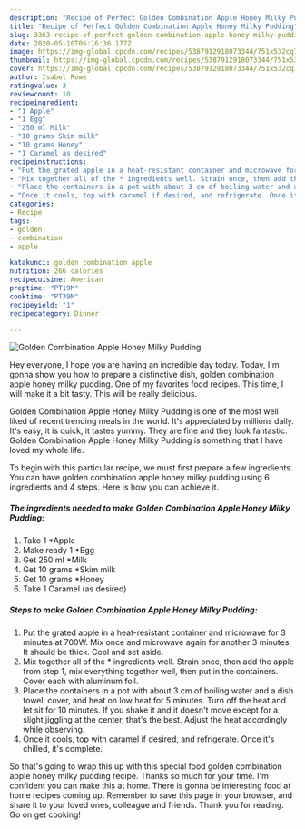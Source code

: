 ```yaml
---
description: "Recipe of Perfect Golden Combination Apple Honey Milky Pudding"
title: "Recipe of Perfect Golden Combination Apple Honey Milky Pudding"
slug: 3363-recipe-of-perfect-golden-combination-apple-honey-milky-pudding
date: 2020-05-10T06:16:36.177Z
image: https://img-global.cpcdn.com/recipes/5387912918073344/751x532cq70/golden-combination-apple-honey-milky-pudding-recipe-main-photo.jpg
thumbnail: https://img-global.cpcdn.com/recipes/5387912918073344/751x532cq70/golden-combination-apple-honey-milky-pudding-recipe-main-photo.jpg
cover: https://img-global.cpcdn.com/recipes/5387912918073344/751x532cq70/golden-combination-apple-honey-milky-pudding-recipe-main-photo.jpg
author: Isabel Rowe
ratingvalue: 3
reviewcount: 10
recipeingredient:
- "1 Apple"
- "1 Egg"
- "250 ml Milk"
- "10 grams Skim milk"
- "10 grams Honey"
- "1 Caramel as desired"
recipeinstructions:
- "Put the grated apple in a heat-resistant container and microwave for 3 minutes at 700W. Mix once and microwave again for another 3 minutes. It should be thick. Cool and set aside."
- "Mix together all of the * ingredients well. Strain once, then add the apple from step 1, mix everything together well, then put in the containers. Cover each with aluminum foil."
- "Place the containers in a pot with about 3 cm of boiling water and a dish towel, cover, and heat on low heat for 5 minutes. Turn off the heat and let sit for 10 minutes. If you shake it and it doesn&#39;t move except for a slight jiggling at the center, that&#39;s the best. Adjust the heat accordingly while observing."
- "Once it cools, top with caramel if desired, and refrigerate. Once it&#39;s chilled, it&#39;s complete."
categories:
- Recipe
tags:
- golden
- combination
- apple

katakunci: golden combination apple 
nutrition: 266 calories
recipecuisine: American
preptime: "PT19M"
cooktime: "PT39M"
recipeyield: "1"
recipecategory: Dinner

---
```



![Golden Combination Apple Honey Milky Pudding](https://img-global.cpcdn.com/recipes/5387912918073344/751x532cq70/golden-combination-apple-honey-milky-pudding-recipe-main-photo.jpg)

Hey everyone, I hope you are having an incredible day today. Today, I'm gonna show you how to prepare a distinctive dish, golden combination apple honey milky pudding. One of my favorites food recipes. This time, I will make it a bit tasty. This will be really delicious.

Golden Combination Apple Honey Milky Pudding is one of the most well liked of recent trending meals in the world. It's appreciated by millions daily. It's easy, it is quick, it tastes yummy. They are fine and they look fantastic. Golden Combination Apple Honey Milky Pudding is something that I have loved my whole life.




To begin with this particular recipe, we must first prepare a few ingredients. You can have golden combination apple honey milky pudding using 6 ingredients and 4 steps. Here is how you can achieve it.

<!--inarticleads1-->

##### The ingredients needed to make Golden Combination Apple Honey Milky Pudding:

1. Take 1 *Apple
1. Make ready 1 *Egg
1. Get 250 ml *Milk
1. Get 10 grams *Skim milk
1. Get 10 grams *Honey
1. Take 1 Caramel (as desired)




<!--inarticleads2-->

##### Steps to make Golden Combination Apple Honey Milky Pudding:

1. Put the grated apple in a heat-resistant container and microwave for 3 minutes at 700W. Mix once and microwave again for another 3 minutes. It should be thick. Cool and set aside.
1. Mix together all of the * ingredients well. Strain once, then add the apple from step 1, mix everything together well, then put in the containers. Cover each with aluminum foil.
1. Place the containers in a pot with about 3 cm of boiling water and a dish towel, cover, and heat on low heat for 5 minutes. Turn off the heat and let sit for 10 minutes. If you shake it and it doesn&#39;t move except for a slight jiggling at the center, that&#39;s the best. Adjust the heat accordingly while observing.
1. Once it cools, top with caramel if desired, and refrigerate. Once it&#39;s chilled, it&#39;s complete.




So that's going to wrap this up with this special food golden combination apple honey milky pudding recipe. Thanks so much for your time. I'm confident you can make this at home. There is gonna be interesting food at home recipes coming up. Remember to save this page in your browser, and share it to your loved ones, colleague and friends. Thank you for reading. Go on get cooking!
